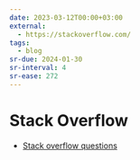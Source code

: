 ```yaml
---
date: 2023-03-12T00:00+03:00
external:
  - https://stackoverflow.com/
tags:
  - blog
sr-due: 2024-01-30
sr-interval: 4
sr-ease: 272
---
```


# Stack Overflow

- [Stack overflow questions](https://stackoverflow.com/questions)
